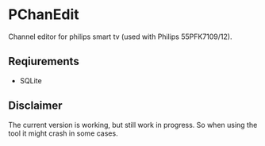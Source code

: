 # PChanEdit
Channel editor for philips smart tv (used with Philips 55PFK7109/12).

## Reqiurements 
- SQLite

## Disclaimer
The current version is working, but still work in progress. So when using the tool it might crash in some cases.
